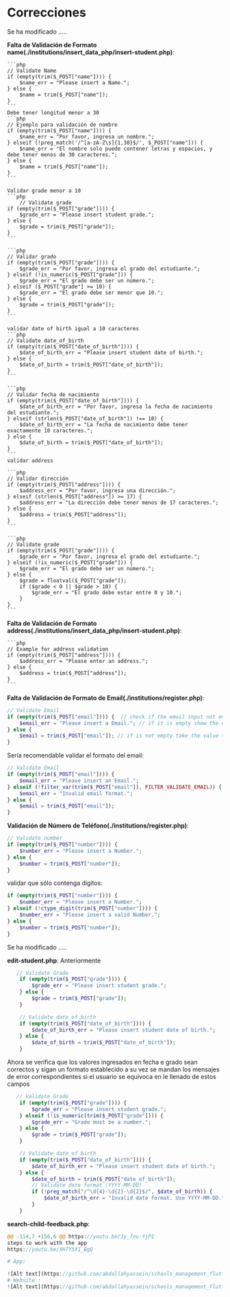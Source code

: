 # Correcciones
Se ha modificado .....

**Falta de Validación de Formato name(./institutions/insert_data_php/insert-student.php)**:

    ```php
    // Validate Name
    if (empty(trim($_POST["name"]))) {
        $name_err = "Please insert a Name.";
    } else {
        $name = trim($_POST["name"]);
    }
    ```
    Debe tener longitud menor a 30
    ```php
    // Ejemplo para validación de nombre
    if (empty(trim($_POST["name"]))) {
        $name_err = "Por favor, ingresa un nombre.";
    } elseif (!preg_match('/^[a-zA-Z\s]{1,30}$/', $_POST["name"])) {
        $name_err = "El nombre solo puede contener letras y espacios, y debe tener menos de 30 caracteres.";
    } else {
        $name = trim($_POST["name"]);
    }
    ```

    Validar grade menor a 10
    ```php
        // Validate grade
    if (empty(trim($_POST["grade"]))) {
        $grade_err = "Please insert student grade.";
    } else {
        $grade = trim($_POST["grade"]);
    }
    ```

    ```php
    // Validar grado
    if (empty(trim($_POST["grade"]))) {
        $grade_err = "Por favor, ingresa el grado del estudiante.";
    } elseif (!is_numeric($_POST["grade"])) {
        $grade_err = "El grado debe ser un número.";
    } elseif ($_POST["grade"] >= 10) {
        $grade_err = "El grado debe ser menor que 10.";
    } else {
        $grade = trim($_POST["grade"]);
    }
    ```

    validar date of birth igual a 10 caracteres
    ```php
    // Validate date_of_birth
    if (empty(trim($_POST["date_of_birth"]))) {
        $date_of_birth_err = "Please insert student date of birth.";
    } else {
        $date_of_birth = trim($_POST["date_of_birth"]);
    }
    ```

    ```php
    // Validar fecha de nacimiento
    if (empty(trim($_POST["date_of_birth"]))) {
        $date_of_birth_err = "Por favor, ingresa la fecha de nacimiento del estudiante.";
    } elseif (strlen($_POST["date_of_birth"]) !== 10) {
        $date_of_birth_err = "La fecha de nacimiento debe tener exactamente 10 caracteres.";
    } else {
        $date_of_birth = trim($_POST["date_of_birth"]);
    }
    ```
    validar address 

    ```php
    // Validar dirección
    if (empty(trim($_POST["address"]))) {
        $address_err = "Por favor, ingresa una dirección.";
    } elseif (strlen($_POST["address"]) >= 17) {
        $address_err = "La dirección debe tener menos de 17 caracteres.";
    } else {
        $address = trim($_POST["address"]);
    }
    ```

    ```php
    // Validate grade
    if (empty(trim($_POST["grade"]))) {
        $grade_err = "Por favor, ingresa el grado del estudiante.";
    } elseif (!is_numeric($_POST["grade"])) {
        $grade_err = "El grado debe ser un número.";
    } else {
        $grade = floatval($_POST["grade"]);
        if ($grade < 0 || $grade > 10) {
            $grade_err = "El grado debe estar entre 0 y 10.";
        }
    }
    ```

**Falta de Validación de Formato address(./institutions/insert_data_php/insert-student.php)**:

    ```php
    // Example for address validation
    if (empty(trim($_POST["address"]))) {
        $address_err = "Please enter an address.";
    } else {
        $address = trim($_POST["address"]);
    }
    ```



**Falta de Validación de Formato de Email(./institutions/register.php)**:
   ```php
   // Validate Email
   if (empty(trim($_POST["email"]))) {  // check if the email input not empty
       $email_err = "Please insert a Email."; // if it is empty show the user this message
   } else {
       $email = trim($_POST["email"]); // if is not empty take the value that the user entered from the input
   }
   ```
   Sería recomendable validar el formato del email:
   ```php
   // Validate Email
   if (empty(trim($_POST["email"]))) {  
       $email_err = "Please insert an Email."; 
   } elseif (!filter_var(trim($_POST["email"]), FILTER_VALIDATE_EMAIL)) {
       $email_err = "Invalid email format.";
   } else {
       $email = trim($_POST["email"]); 
   }
   ```
**Validación de Número de Teléfono(./institutions/register.php)**:
   ```php
   // Validate number
   if (empty(trim($_POST["number"]))) {
       $number_err = "Please insert a Number."; 
   } else {
       $number = trim($_POST["number"]); 
   }
   ```
   validar que sólo contenga dígitos:
   ```php
   if (empty(trim($_POST["number"]))) {
       $number_err = "Please insert a Number."; 
   } elseif (!ctype_digit(trim($_POST["number"]))) {
       $number_err = "Please insert a valid Number."; 
   } else {
       $number = trim($_POST["number"]); 
   }
   ```
Se ha modificado .....

**edit-student.php**:
Anteriormente
```php
   // Validate Grade
    if (empty(trim($_POST["grade"]))) {
        $grade_err = "Please insert student grade.";
    } else {
        $grade = trim($_POST["grade"]);
    }

    // Validate date_of_birth
    if (empty(trim($_POST["date_of_birth"]))) {
        $date_of_birth_err = "Please insert student date of birth.";
    } else {
        $date_of_birth = trim($_POST["date_of_birth"]);
    }
   ```
Ahora se verifica que los valores ingresados en fecha e grado sean correctos y sigan un formato establecido a su vez se mandan los mensajes de error correspondientes si el usuario
se equivoca en le llenado de estos campos

```php
   // Validate Grade
    if (empty(trim($_POST["grade"]))) {
        $grade_err = "Please insert student grade.";
    } elseif (!is_numeric(trim($_POST["grade"]))) {
        $grade_err = "Grade must be a number.";
    } else {
        $grade = trim($_POST["grade"]);
    }

    // Validate date_of_birth
    if (empty(trim($_POST["date_of_birth"]))) {
        $date_of_birth_err = "Please insert student date of birth.";
    } else {
        $date_of_birth = trim($_POST["date_of_birth"]);
        // Validate date format (YYYY-MM-DD)
        if (!preg_match("/^\d{4}-\d{2}-\d{2}$/", $date_of_birth)) {
            $date_of_birth_err = "Invalid date format. Use YYYY-MM-DD.";
        }
    }

   ```
**search-child-feedback.php**:

   ```php
@@ -114,7 +156,6 @@ https://youtu.be/Jy_7nu-YjPI
steps to work with the app
https://youtu.be/XH7Y5X1_BgQ

# App:

![Alt text](https://github.com/abdallahyassein/schools_management_flutter_app/blob/master/screenshot.png?raw=true "Title")
# Website :
![Alt text](https://github.com/abdallahyassein/schools_management_flutter_app/blob/master/screenshot2.png?raw=true "Title")
